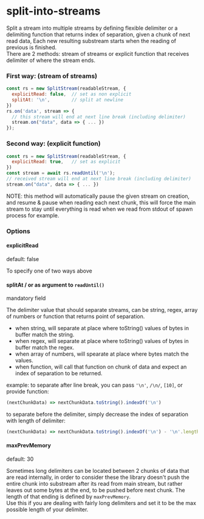 # split-into-streams

Split a stream into multiple streams by defining flexible delimiter or a delimiting function that returns index of separation, given a chunk of next read data, Each new resulting substream starts when the reading of previous is finished.
<br/>There are 2 methods: stream of streams or explicit function that receives delimiter of where the stream ends.

### First way: (stream of streams)

```js
const rs = new SplitStream(readableStream, {
  explicitRead: false,  // set as non explicit
  splitAt: '\n',        // split at newline
})
rs.on('data', stream => {
  // this stream will end at next line break (including delimiter)
  stream.on("data", data => { ... })
});
```

### Second way: (explicit function)

```js
const rs = new SplitStream(readableStream, {
  explicitRead: true,   // set as explicit
})
const stream = await rs.readUntil('\n');
// received stream will end at next line break (including delimiter)
stream.on("data", data => { ... })
```
NOTE: this method will automatically pause the given stream on creation, and resume & pause when reading each next chunk, this  will force the main stream to stay until everything is read when we read from stdout of spawn process for example.

### Options

#### explicitRead
default: false

To specify one of two ways above

#### splitAt / or as argument to `readUntil()`
mandatory field

The delimiter value that should separate streams, can be string, regex, array of numbers or function that returns point of separation.
- when string, will separate at place where toString() values of bytes in buffer match the string.
- when regex, will separate at place where toString() values of bytes in buffer match the regex.
- when array of numbers, will spearate at place where bytes match the values.
- when function, will call that function on chunk of data and expect an index of separation to be returned.

example: to separate after line break, you can pass `'\n'`, `/\n/`, `[10]`, or provide function:
```js
(nextChunkData) => nextChunkData.toString().indexOf('\n')
```
to separate before the delimiter, simply decrease the index of separation with length of delimiter:
```js
(nextChunkData) => nextChunkData.toString().indexOf('\n') - '\n'.length
```

#### maxPrevMemory
default: 30

Sometimes long delimiters can be located between 2 chunks of data that are read internally, in order to consider these the library doesn't push the entire chunk into substream after its read from main stream, but rather leaves out some bytes at the end, to be pushed before next chunk. The length of that ending is defined by `maxPrevMemory`.
<br/>Use this if you are dealing with fairly long delimiters and set it to be the max possible length of your delimiter.
